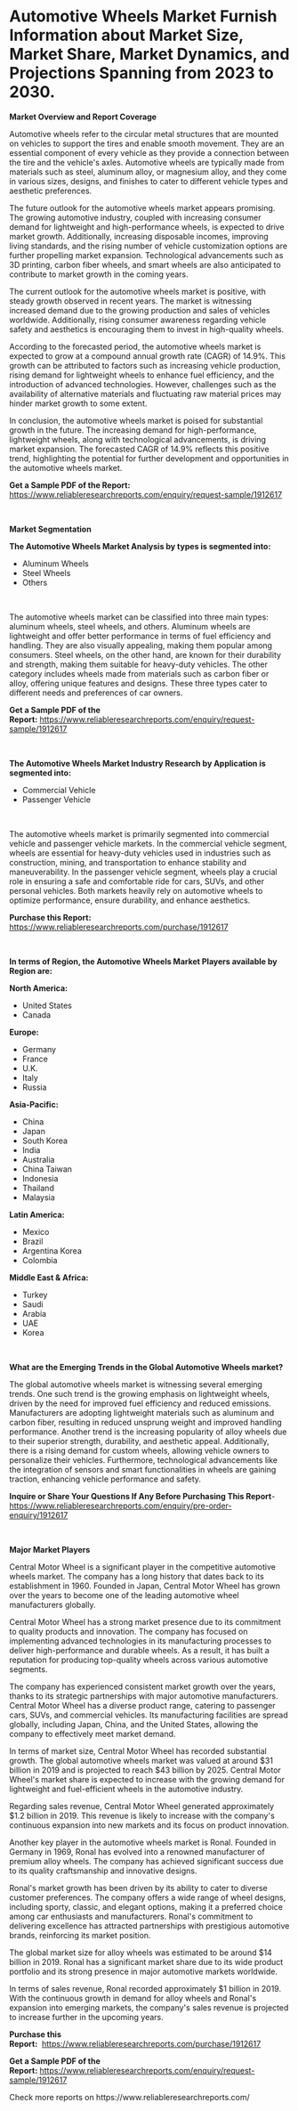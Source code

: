 <p><h1>Automotive Wheels Market Furnish Information about Market Size, Market Share, Market Dynamics, and Projections Spanning from 2023 to 2030.</h1></p><p><strong>Market Overview and Report Coverage</strong></p>
<p><p>Automotive wheels refer to the circular metal structures that are mounted on vehicles to support the tires and enable smooth movement. They are an essential component of every vehicle as they provide a connection between the tire and the vehicle's axles. Automotive wheels are typically made from materials such as steel, aluminum alloy, or magnesium alloy, and they come in various sizes, designs, and finishes to cater to different vehicle types and aesthetic preferences.</p><p>The future outlook for the automotive wheels market appears promising. The growing automotive industry, coupled with increasing consumer demand for lightweight and high-performance wheels, is expected to drive market growth. Additionally, increasing disposable incomes, improving living standards, and the rising number of vehicle customization options are further propelling market expansion. Technological advancements such as 3D printing, carbon fiber wheels, and smart wheels are also anticipated to contribute to market growth in the coming years.</p><p>The current outlook for the automotive wheels market is positive, with steady growth observed in recent years. The market is witnessing increased demand due to the growing production and sales of vehicles worldwide. Additionally, rising consumer awareness regarding vehicle safety and aesthetics is encouraging them to invest in high-quality wheels.</p><p>According to the forecasted period, the automotive wheels market is expected to grow at a compound annual growth rate (CAGR) of 14.9%. This growth can be attributed to factors such as increasing vehicle production, rising demand for lightweight wheels to enhance fuel efficiency, and the introduction of advanced technologies. However, challenges such as the availability of alternative materials and fluctuating raw material prices may hinder market growth to some extent.</p><p>In conclusion, the automotive wheels market is poised for substantial growth in the future. The increasing demand for high-performance, lightweight wheels, along with technological advancements, is driving market expansion. The forecasted CAGR of 14.9% reflects this positive trend, highlighting the potential for further development and opportunities in the automotive wheels market.</p></p>
<p><strong>Get a Sample PDF of the Report:</strong> <a href="https://www.reliableresearchreports.com/enquiry/request-sample/1912617">https://www.reliableresearchreports.com/enquiry/request-sample/1912617</a></p>
<p>&nbsp;</p>
<p><strong>Market Segmentation</strong></p>
<p><strong>The Automotive Wheels Market Analysis by types is segmented into:</strong></p>
<p><ul><li>Aluminum Wheels</li><li>Steel Wheels</li><li>Others</li></ul></p>
<p>&nbsp;</p>
<p><p>The automotive wheels market can be classified into three main types: aluminum wheels, steel wheels, and others. Aluminum wheels are lightweight and offer better performance in terms of fuel efficiency and handling. They are also visually appealing, making them popular among consumers. Steel wheels, on the other hand, are known for their durability and strength, making them suitable for heavy-duty vehicles. The other category includes wheels made from materials such as carbon fiber or alloy, offering unique features and designs. These three types cater to different needs and preferences of car owners.</p></p>
<p><strong>Get a Sample PDF of the Report:</strong>&nbsp;<a href="https://www.reliableresearchreports.com/enquiry/request-sample/1912617">https://www.reliableresearchreports.com/enquiry/request-sample/1912617</a></p>
<p>&nbsp;</p>
<p><strong>The Automotive Wheels Market Industry Research by Application is segmented into:</strong></p>
<p><ul><li>Commercial Vehicle</li><li>Passenger Vehicle</li></ul></p>
<p>&nbsp;</p>
<p><p>The automotive wheels market is primarily segmented into commercial vehicle and passenger vehicle markets. In the commercial vehicle segment, wheels are essential for heavy-duty vehicles used in industries such as construction, mining, and transportation to enhance stability and maneuverability. In the passenger vehicle segment, wheels play a crucial role in ensuring a safe and comfortable ride for cars, SUVs, and other personal vehicles. Both markets heavily rely on automotive wheels to optimize performance, ensure durability, and enhance aesthetics.</p></p>
<p><strong>Purchase this Report:</strong>&nbsp; <a href="https://www.reliableresearchreports.com/purchase/1912617">https://www.reliableresearchreports.com/purchase/1912617</a></p>
<p>&nbsp;</p>
<p><strong>In terms of Region, the Automotive Wheels Market Players available by Region are:</strong></p>
<p>
    <p> <strong> North America: </strong>
        <ul>
            <li>United States</li>
            <li>Canada</li>
        </ul>
        </p> 
    <p> <strong> Europe: </strong>
        <ul>
            <li>Germany</li>
            <li>France</li>
            <li>U.K.</li>
            <li>Italy</li>
            <li>Russia</li>
        </ul>
        </p> 
    <p> <strong> Asia-Pacific: </strong>
        <ul>
            <li>China</li>
            <li>Japan</li>
            <li>South Korea</li>
            <li>India</li>
            <li>Australia</li>
            <li>China Taiwan</li>
            <li>Indonesia</li>
            <li>Thailand</li>
            <li>Malaysia</li>
        </ul>
        </p> 
    <p> <strong> Latin America: </strong>
        <ul>
            <li>Mexico</li>
            <li>Brazil</li>
            <li>Argentina Korea</li>
            <li>Colombia</li>
        </ul>
        </p> 
    <p> <strong> Middle East & Africa: </strong>
        <ul>
            <li>Turkey</li>
            <li>Saudi</li>
            <li>Arabia</li>
            <li>UAE</li>
            <li>Korea</li>
        </ul>
    </p>
    </p>
<p>&nbsp;</p>
<p><strong>What are the Emerging Trends in the Global Automotive Wheels market?</strong></p>
<p><p>The global automotive wheels market is witnessing several emerging trends. One such trend is the growing emphasis on lightweight wheels, driven by the need for improved fuel efficiency and reduced emissions. Manufacturers are adopting lightweight materials such as aluminum and carbon fiber, resulting in reduced unsprung weight and improved handling performance. Another trend is the increasing popularity of alloy wheels due to their superior strength, durability, and aesthetic appeal. Additionally, there is a rising demand for custom wheels, allowing vehicle owners to personalize their vehicles. Furthermore, technological advancements like the integration of sensors and smart functionalities in wheels are gaining traction, enhancing vehicle performance and safety.</p></p>
<p><strong>Inquire or Share Your Questions If Any Before Purchasing This Report</strong>- <a href="https://www.reliableresearchreports.com/enquiry/pre-order-enquiry/1912617">https://www.reliableresearchreports.com/enquiry/pre-order-enquiry/1912617</a></p>
<p>&nbsp;</p>
<p><strong>Major Market Players</strong></p>
<p><p>Central Motor Wheel is a significant player in the competitive automotive wheels market. The company has a long history that dates back to its establishment in 1960. Founded in Japan, Central Motor Wheel has grown over the years to become one of the leading automotive wheel manufacturers globally.</p><p>Central Motor Wheel has a strong market presence due to its commitment to quality products and innovation. The company has focused on implementing advanced technologies in its manufacturing processes to deliver high-performance and durable wheels. As a result, it has built a reputation for producing top-quality wheels across various automotive segments.</p><p>The company has experienced consistent market growth over the years, thanks to its strategic partnerships with major automotive manufacturers. Central Motor Wheel has a diverse product range, catering to passenger cars, SUVs, and commercial vehicles. Its manufacturing facilities are spread globally, including Japan, China, and the United States, allowing the company to effectively meet market demand.</p><p>In terms of market size, Central Motor Wheel has recorded substantial growth. The global automotive wheels market was valued at around $31 billion in 2019 and is projected to reach $43 billion by 2025. Central Motor Wheel's market share is expected to increase with the growing demand for lightweight and fuel-efficient wheels in the automotive industry.</p><p>Regarding sales revenue, Central Motor Wheel generated approximately $1.2 billion in 2019. This revenue is likely to increase with the company's continuous expansion into new markets and its focus on product innovation.</p><p>Another key player in the automotive wheels market is Ronal. Founded in Germany in 1969, Ronal has evolved into a renowned manufacturer of premium alloy wheels. The company has achieved significant success due to its quality craftsmanship and innovative designs.</p><p>Ronal's market growth has been driven by its ability to cater to diverse customer preferences. The company offers a wide range of wheel designs, including sporty, classic, and elegant options, making it a preferred choice among car enthusiasts and manufacturers. Ronal's commitment to delivering excellence has attracted partnerships with prestigious automotive brands, reinforcing its market position.</p><p>The global market size for alloy wheels was estimated to be around $14 billion in 2019. Ronal has a significant market share due to its wide product portfolio and its strong presence in major automotive markets worldwide.</p><p>In terms of sales revenue, Ronal recorded approximately $1 billion in 2019. With the continuous growth in demand for alloy wheels and Ronal's expansion into emerging markets, the company's sales revenue is projected to increase further in the upcoming years.</p></p>
<p><strong>Purchase this Report:</strong>&nbsp;&nbsp;<a href="https://www.reliableresearchreports.com/purchase/1912617">https://www.reliableresearchreports.com/purchase/1912617</a></p>
<p></p>
<p><strong>Get a Sample PDF of the Report:</strong>&nbsp;<a href="https://www.reliableresearchreports.com/enquiry/request-sample/1912617">https://www.reliableresearchreports.com/enquiry/request-sample/1912617</a></p>
<p>Check more reports on https://www.reliableresearchreports.com/</p>